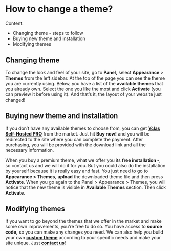 # How to change a theme?

Content:

-   Changing theme - steps to follow
-   Buying new theme and installation
-   Modifying themes


## Changing theme

To change the look and feel of your site, go to  **Panel,** select  **Appearance**  > **Themes**  from the left sidebar. At the top of the page you can see the theme you are currently using. Below, you have a list of the  **available themes**  that you already own. Select the one you like the most and click  **Activate**  (you can preview it before using it). And that’s it, the layout of your website just changed!

## Buying new theme and installation

If you don’t have any available themes to choose from, you can get  **[Yclas Self-Hosted PRO](https://selfhosted.yclas.com/themes/yclas-self-hosted-pro.html)**  from the market. Just hit  **Buy now!**  and you will be redirected to the site where you can complete the payment. After purchasing, you will be provided with the download link and all the necessary information.

When you buy a premium theme, what we offer you its  **free installation -**, so contact us and we will do it for you. But you could also do the installation by yourself because it is really easy and fast. You just need to go to  **Appearance > Themes**, **upload**  the downloaded theme file and then press  **Activate**. When you go again to the Panel > Appearance > Themes, you will notice that the new theme is visible in  **Available Themes**  section. Then click  **Activate**.

## Modifying themes

If you want to go beyond the themes that we offer in the market and make some own improvements, you’re free to do so. You have access to  **source code,**  so you can make any changes you need. We can also help you build your own  **[custom theme](https://yclas.com/customization-potential.html)**  according to your specific needs and make your site unique. Just  **[contact us](https://yclas.com/contact/)**!
